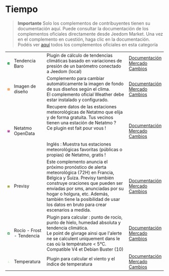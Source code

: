 
# Tiempo


>**Importante**
>Solo los complementos de contribuyentes tienen su documentación aquí. Puede consultar la documentación de los complementos oficiales directamente desde Jeedom Market. Una vez en el complemento en cuestión, haga clic en la documentación.
>Podéis ver [aquí](https://market.jeedom.com/index.php?v=d&p=market&type=plugin&categorie=weather) todos los complementos oficiales en esta categoría


| | | | |
|--- | --- | --- | ---|
|<img src="baro/baro_icon.png" class="pluginLogo" width="100" />|Tendencia Baro|Plugin de cálculo de tendencias climáticas basado en variaciones de presión de un barómetro conectado a Jeedom (local)|[Documentación](https://odolc.github.io/Baro/es_ES/)<br/>[Mercado](https://market.jeedom.com/index.php?v=d&p=market_display&id=2405)<br/>[Cambios](https://odolc.github.io/Baro/es_ES/changelog)|
|<img src="designImgSwitch/designImgSwitch_icon.png" class="pluginLogo" width="100" />|Imagen de diseño|Complemento para cambiar automáticamente la imagen de fondo de sus diseños según el clima.<br/>El complemento oficial Weather debe estar instalado y configurado.|[Documentación](https://mips2648.github.io/jeedom-plugins-docs/designImgSwitch/es_ES/)<br/>[Mercado](https://market.jeedom.com/index.php?v=d&p=market_display&id=3819)<br/>[Cambios](https://mips2648.github.io/jeedom-plugins-docs/designImgSwitch/es_ES/changelog)|
|<img src="netatmoPublicData/netatmoPublicData_icon.png" class="pluginLogo" width="100" />|Netatmo OpenData|Recupere datos de las estaciones meteorológicas de Netatmo que elija y de forma gratuita. Tus vecinos tienen una estación de Netatmo ? <br />  Ce plugin est fait pour vous ! <br/><br/><br/>Inglés : Muestra tus estaciones meteorológicas favoritas (públicas o propias) de Netatmo, gratis ! <br/>|[Documentación](https://jim005.github.io/jeedom-netatmoPublicData/es_ES/)<br/>[Mercado](https://market.jeedom.com/index.php?v=d&p=market_display&id=4008)<br/>[Cambios](https://jim005.github.io/jeedom-netatmoPublicData/es_ES/changelog)|
|<img src="previsy/previsy_icon.png" class="pluginLogo" width="100" />|Previsy|Este complemento anuncia el próximo pronóstico de alerta meteorológica (72H) en Francia, Bélgica y Suiza. Previsy también construye oraciones que pueden ser enviadas por sms, anunciadas por su hogar o holgura, etc. Además, también tiene la posibilidad de usar los datos en bruto para crear escenarios a medida.|[Documentación](https://ynats.github.io/jeedom-plugin-previsy/es_ES/)<br/>[Mercado](https://market.jeedom.com/index.php?v=d&p=market_display&id=4016)<br/>[Cambios](https://ynats.github.io/jeedom-plugin-previsy/es_ES/changelog)|
|<img src="rosee/rosee_icon.png" class="pluginLogo" width="100" />|Rocío - Frost - Tendencia|Plugin para calcular : punto de rocío, punto de hielo, humedad absoluta y tendencia climática. <BR/>Le point de givrage ainsi que l'alerte ne se calculent uniquement dans le cas où la température < 5°C. <BR />Compatible V4 et Debian Buster (10)|[Documentación](https://jealg.github.io/documentation/plugin-rosee/es_ES/)<br/>[Mercado](https://market.jeedom.com/index.php?v=d&p=market_display&id=1653)<br/>[Cambios](https://jealg.github.io/documentation/plugin-rosee/es_ES/changelog)|
|<img src="temperature/temperature_icon.png" class="pluginLogo" width="100" />|Temperatura|Plugin para calcular el viento y el índice de temperatura|[Documentación](https://odolc.github.io/Temperature/es_ES/)<br/>[Mercado](https://market.jeedom.com/index.php?v=d&p=market_display&id=2778)<br/>[Cambios](https://odolc.github.io/Temperature/es_ES/changelog)|
